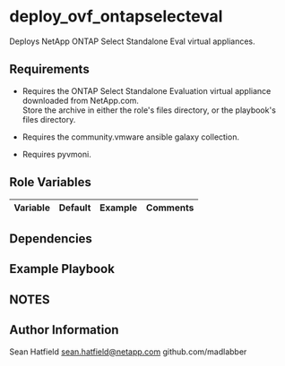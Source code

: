 deploy_ovf_ontapselecteval
================================

Deploys NetApp ONTAP Select Standalone Eval virtual appliances.

Requirements
------------

- Requires the ONTAP Select Standalone Evaluation virtual appliance downloaded from NetApp.com.  
Store the archive in either the role's files directory, or the playbook's files directory.

- Requires the community.vmware ansible galaxy collection.

- Requires pyvmoni.

Role Variables
--------------

| Variable                | Default           | Example                         | Comments                                                                     |
|-------------------------|-------------------|---------------------------------|------------------------------------------------------------------------------|


Dependencies
------------

Example Playbook
----------------
      

      

NOTES
-----


Author Information
------------------

Sean Hatfield
sean.hatfield@netapp.com
github.com/madlabber
